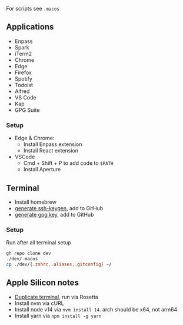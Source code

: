 For scripts see `.macos`

## Applications

- Enpass
- Spark
- iTerm2
- Chrome
- Edge
- Firefox
- Spotify
- Todoist
- Alfred
- VS Code
- Kap
- GPG Suite

### Setup

- Edge & Chrome:
  - Install Enpass extension
  - Install React extension
- VSCode
  - Cmd + Shift + P to add code to `$PATH`
  - Install Aperture

## Terminal

- Install homebrew
- [generate ssh-keygen](https://docs.github.com/en/github/authenticating-to-github/connecting-to-github-with-ssh/generating-a-new-ssh-key-and-adding-it-to-the-ssh-agent), add to GitHub
- [generate gpg key](https://docs.github.com/en/github/authenticating-to-github/managing-commit-signature-verification/generating-a-new-gpg-key), add to GitHub 


### Setup

Run after all terminal setup

```sh
gh repo clone dev
./dev/.macos
cp ./dev/{.zshrc,.aliases,.gitconfig} ~/
```

## Apple Silicon notes

- [Duplicate terminal](https://dev.to/courier/tips-and-tricks-to-setup-your-apple-m1-for-development-547g), run via Rosetta
- Install nvm via cURL
- Install node v14 via `nvm install 14`. arch should be x64, not arm64
- Install yarn via `npm install -g yarn`
